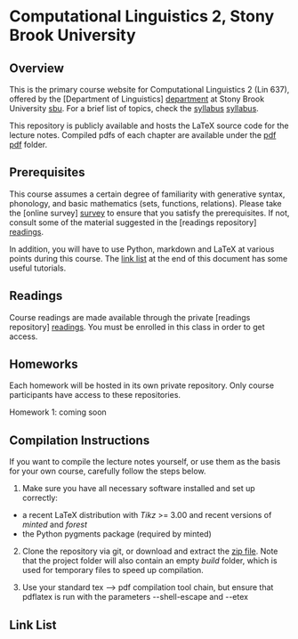Computational Linguistics 2, Stony Brook University
===================================================


Overview
--------

This is the primary course website for Computational Linguistics 2 (Lin 637), offered by the [Department of Linguistics] [department] at Stony Brook University [sbu]. For a brief list of topics, check the [syllabus] [syllabus].

This repository is publicly available and hosts the LaTeX source code for the lecture notes. Compiled pdfs of each chapter are available under the [pdf] [pdf] folder.


Prerequisites
-------------

This course assumes a certain degree of familiarity with generative syntax, phonology, and basic mathematics (sets, functions, relations). Please take the [online survey] [survey] to ensure that you satisfy the prerequisites. If not, consult some of the material suggested in the [readings repository] [readings].

In addition, you will have to use Python, markdown and LaTeX at various points during this course. The [link list](#Link_List) at the end of this document has some useful tutorials.


Readings
--------

Course readings are made available through the private [readings repository] [readings]. You must be enrolled in this class in order to get access.


Homeworks
---------

Each homework will be hosted in its own private repository. Only course participants have access to these repositories.

Homework 1: coming soon


Compilation Instructions
------------------------

If you want to compile the lecture notes yourself, or use them as the basis for your own course, carefully follow the steps below.

 1) Make sure you have all necessary software installed and set up correctly:

  - a recent LaTeX distribution with _Tikz_ >= 3.00 and recent versions of _minted_ and _forest_
  - the Python pygments package (required by minted)

 2) Clone the repository via git, or download and extract the [zip file](./archive/master.zip).
 Note that the project folder will also contain an empty _build_ folder, which is used for temporary files to speed up compilation.

 3) Use your standard tex --> pdf compilation tool chain, but ensure that pdflatex is run with the parameters --shell-escape and --etex


Link List
---------



[department]: http://linguistics.stonybrook.edu
[pdf]: ./tree/master/pdf
[readings]: ../readings
[sbu]: http://www.stonybrook.edu
[survey]: https://testmoz.com/432409
[syllabus]: ./tree/master/pdf/0_syllabus.pdf
